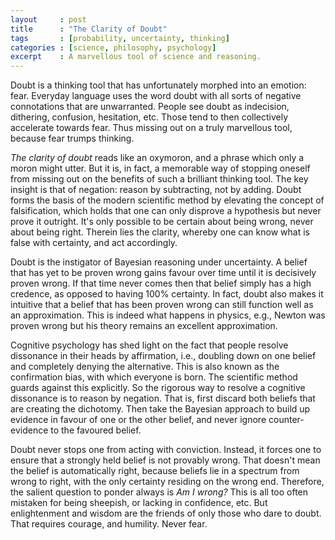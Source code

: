 ```yaml
---
layout     : post
title      : "The Clarity of Doubt"
tags       : [probability, uncertainty, thinking]
categories : [science, philosophy, psychology]
excerpt    : A marvellous tool of science and reasoning.
---
```



Doubt is a thinking tool that has unfortunately morphed into an emotion:
fear. Everyday language uses the word doubt with all sorts of negative
connotations that are unwarranted. People see doubt as indecision, dithering,
confusion, hesitation, etc. Those tend to then collectively accelerate towards
fear. Thus missing out on a truly marvellous tool, because fear trumps
thinking.

*The clarity of doubt* reads like an oxymoron, and a phrase which only a moron
might utter. But it is, in fact, a memorable way of stopping oneself from
missing out on the benefits of such a brilliant thinking tool. The key insight
is that of negation: reason by subtracting, not by adding. Doubt forms the
basis of the modern scientific method by elevating the concept of
falsification, which holds that one can only disprove a hypothesis but never
prove it outright. It's only possible to be certain about being wrong, never
about being right. Therein lies the clarity, whereby one can know what is false
with certainty, and act accordingly.

Doubt is the instigator of Bayesian reasoning under uncertainty. A belief that
has yet to be proven wrong gains favour over time until it is decisively proven
wrong. If that time never comes then that belief simply has a high credence, as
opposed to having 100% certainty. In fact, doubt also makes it intuitive that a
belief that has been proven wrong can still function well as an
approximation. This is indeed what happens in physics, e.g., Newton was proven
wrong but his theory remains an excellent approximation.

Cognitive psychology has shed light on the fact that people resolve dissonance
in their heads by affirmation, i.e., doubling down on one belief and completely
denying the alternative. This is also known as the confirmation bias, with
which everyone is born. The scientific method guards against this
explicitly. So the rigorous way to resolve a cognitive dissonance is to reason
by negation. That is, first discard both beliefs that are creating the
dichotomy. Then take the Bayesian approach to build up evidence in favour of
one or the other belief, and never ignore counter-evidence to the favoured
belief.

Doubt never stops one from acting with conviction. Instead, it forces one to
ensure that a strongly held belief is not provably wrong. That doesn't mean the
belief is automatically right, because beliefs lie in a spectrum from wrong to
right, with the only certainty residing on the wrong end. Therefore, the
salient question to ponder always is *Am I wrong?* This is all too often
mistaken for being sheepish, or lacking in confidence, etc. But enlightenment
and wisdom are the friends of only those who dare to doubt. That requires
courage, and humility. Never fear.
